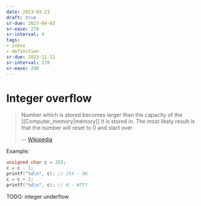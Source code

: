 ```yaml
---
date: 2023-03-23
draft: true
sr-due: 2023-04-02
sr-ease: 270
sr-interval: 4
tags:
- inbox
- definition
sr-due: 2023-11-11
sr-interval: 178
sr-ease: 290
---
```


# Integer overflow

> Number which is stored becomes larger than the capacity of the
> [[Computer_memory|memory]] it is stored in. The most likely result is that the
> number will reset to 0 and start over
>
> -- [Wikipedia](https://simple.wikipedia.org/wiki/Integer_overflow)

Example:

```c
unsigned char c = 255;
c = c - 1;
printf("%d\n", c); // 254 - OK
c = c + 2;
printf("%d\n", c); // 0 - WTF?
```

TODO: integer underflow
